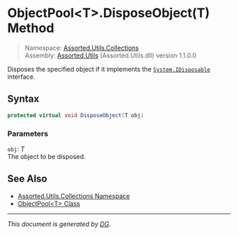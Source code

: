﻿# ObjectPool\<T>.DisposeObject(T) Method

> Namespace: [Assorted.Utils.Collections](index.md#assortedutilscollections-namespace)\
> Assembly: [Assorted.Utils](index.md) (Assorted.Utils.dll) version 1.1.0.0

Disposes the specified object if it implements the [`System.IDisposable`](https://docs.microsoft.com/en-us/dotnet/api/system.idisposable) interface.

## Syntax

```csharp
protected virtual void DisposeObject(T obj)
```

### Parameters

`obj`: _T_\
The object to be disposed.

## See Also

- [Assorted.Utils.Collections Namespace](index.md#assortedutilscollections-namespace)
- [ObjectPool\<T> Class](Assorted.Utils.Collections.ObjectPool-1.md)

---

_This document is generated by [DG](https://github.com/Khojasteh/dg)._
